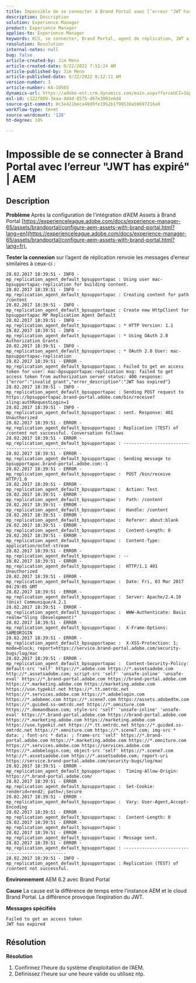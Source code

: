 ```yaml
---
title: Impossible de se connecter à Brand Portal avec l’erreur "JWT has expiré" | AEM
description: Description
solution: Experience Manager
product: Experience Manager
applies-to: Experience Manager
keywords: KCS, se connecter, Brand Portal, agent de réplication, JWT a expiré, AEM, Adobe Experience Manager, 6.2, erreur
resolution: Resolution
internal-notes: null
bug: false
article-created-by: Jim Menn
article-created-date: 8/22/2022 7:51:24 AM
article-published-by: Jim Menn
article-published-date: 8/22/2022 8:12:11 AM
version-number: 3
article-number: KA-10565
dynamics-url: https://adobe-ent.crm.dynamics.com/main.aspx?forceUCI=1&pagetype=entityrecord&etn=knowledgearticle&id=3e44ad37-ef21-ed11-b83e-0022480866ad
exl-id: c122f809-3eaa-4d4d-8575-d67e3092e6d4
source-git-commit: 0c3e421beca46d9fe1952b1f98538a50697216a0
workflow-type: tm+mt
source-wordcount: '128'
ht-degree: 10%

---
```


# Impossible de se connecter à Brand Portal avec l’erreur &quot;JWT has expiré&quot; | AEM

## Description


<b>Problème </b>
Après la configuration de l’intégration d’AEM Assets à Brand Portal [https://experienceleague.adobe.com/docs/experience-manager-65/assets/brandportal/configure-aem-assets-with-brand-portal.html?lang=en](https://experienceleague.adobe.com/docs/experience-manager-65/assets/brandportal/configure-aem-assets-with-brand-portal.html?lang=fr),

<b>Tester la connexion</b> sur l’agent de réplication renvoie les messages d’erreur similaires à ceux-ci :


```
28.02.2017 18:39:51 - INFO - mp_replication_agent_default_bpsupportapac : Using user mac-bpsupportapac-replication for building content.
28.02.2017 18:39:51 - INFO - mp_replication_agent_default_bpsupportapac : Creating content for path /content
28.02.2017 18:39:51 - INFO - mp_replication_agent_default_bpsupportapac : Create new HttpClient for bpsupportapac MP Replication Agent Default
28.02.2017 18:39:51 - INFO - mp_replication_agent_default_bpsupportapac : * HTTP Version: 1.1
28.02.2017 18:39:51 - INFO - mp_replication_agent_default_bpsupportapac : * Using OAuth 2.0 Authorization Grants
28.02.2017 18:39:51 - INFO - mp_replication_agent_default_bpsupportapac : * OAuth 2.0 User: mac-bpsupportapac-replication
28.02.2017 18:39:51 - ERROR - mp_replication_agent_default_bpsupportapac : Failed to get an access token for user: mac-bpsupportapac-replication msg: failed to get access token from authorization server status: 400 response: {"error":"invalid_grant","error_description":"JWT has expired"}
28.02.2017 18:39:51 - INFO - mp_replication_agent_default_bpsupportapac : Sending POST request to https://bpsupportapac.brand-portal.adobe.com/bin/receive?sling:authRequestLogin=1
28.02.2017 18:39:51 - INFO - mp_replication_agent_default_bpsupportapac : sent. Response: 401 Unauthorized
28.02.2017 18:39:51 - ERROR - mp_replication_agent_default_bpsupportapac : Replication (TEST) of /content not successful. Conversation follows
28.02.2017 18:39:51 - ERROR - mp_replication_agent_default_bpsupportapac : ------------------------------------------------
28.02.2017 18:39:51 - ERROR - mp_replication_agent_default_bpsupportapac : Sending message to bpsupportapac.brand-portal.adobe.com:-1
28.02.2017 18:39:51 - ERROR - mp_replication_agent_default_bpsupportapac :  POST /bin/receive HTTP/1.0
28.02.2017 18:39:51 - ERROR - mp_replication_agent_default_bpsupportapac :  Action: Test
28.02.2017 18:39:51 - ERROR - mp_replication_agent_default_bpsupportapac :  Path: /content
28.02.2017 18:39:51 - ERROR - mp_replication_agent_default_bpsupportapac :  Handle: /content
28.02.2017 18:39:51 - ERROR - mp_replication_agent_default_bpsupportapac :  Referer: about:blank
28.02.2017 18:39:51 - ERROR - mp_replication_agent_default_bpsupportapac :  Content-Length: 0
28.02.2017 18:39:51 - ERROR - mp_replication_agent_default_bpsupportapac :  Content-Type: application/octet-stream
28.02.2017 18:39:51 - ERROR - mp_replication_agent_default_bpsupportapac : --
28.02.2017 18:39:51 - ERROR - mp_replication_agent_default_bpsupportapac :  HTTP/1.1 401 Unauthorized
28.02.2017 18:39:51 - ERROR - mp_replication_agent_default_bpsupportapac :  Date: Fri, 03 Mar 2017 04:29:05 GMT
28.02.2017 18:39:51 - ERROR - mp_replication_agent_default_bpsupportapac :  Server: Apache/2.4.10 (Unix) Communique/4.2.1
28.02.2017 18:39:51 - ERROR - mp_replication_agent_default_bpsupportapac :  WWW-Authenticate: Basic realm="Sling (Development)"
28.02.2017 18:39:51 - ERROR - mp_replication_agent_default_bpsupportapac :  X-Frame-Options: SAMEORIGIN
28.02.2017 18:39:51 - ERROR - mp_replication_agent_default_bpsupportapac :  X-XSS-Protection: 1; mode=block; report=https://service.brand-portal.adobe.com/security-bugs/log/mac
28.02.2017 18:39:51 - ERROR - mp_replication_agent_default_bpsupportapac :  Content-Security-Policy: default-src 'self' https://*.adobe.com https://*.assetsadobe.com http://*.assetsadobe.com; script-src 'self' 'unsafe-inline' 'unsafe-eval' https://*.brand-portal.adobe.com https://brand-portal.adobe.com https://*.marketing.adobe.com https://marketing.adobe.com https://use.typekit.net https://*.tt.omtrdc.net https://*.services.adobe.com https://*.adobelogin.com https://*.adobemc.com https://*.scene7.com https://assets.adobedtm.com https://*.guided.ss-omtrdc.net https://*.omniture.com https://*.demandbase.com; style-src 'self' 'unsafe-inline' 'unsafe-eval' https://*.brand-portal.adobe.com https://brand-portal.adobe.com https://*.marketing.adobe.com https://marketing.adobe.com https://use.typekit.net https://*.tt.omtrdc.net https://*.guided.ss-omtrdc.net https://*.omniture.com https://*.scene7.com; img-src * data: ; font-src * data: ; frame-src 'self' https://*.brand-portal.adobe.com https://*.marketing.adobe.com https://*.omniture.com https://*.services.adobe.com https://services.adobe.com https://*.adobelogin.com; object-src 'self' https://*.scene7.com http://*.assetsadobe.com https://*.assetsadobe.com; report-uri https://service.brand-portal.adobe.com/security-bugs/log/mac
28.02.2017 18:39:51 - ERROR - mp_replication_agent_default_bpsupportapac :  Timing-Allow-Origin: https://*.brand-portal.adobe.com/
28.02.2017 18:39:51 - ERROR - mp_replication_agent_default_bpsupportapac :  Set-Cookie: renderid=rend2; path=/;Secure
28.02.2017 18:39:51 - ERROR - mp_replication_agent_default_bpsupportapac :  Vary: User-Agent,Accept-Encoding
28.02.2017 18:39:51 - ERROR - mp_replication_agent_default_bpsupportapac :  Content-Length: 0
28.02.2017 18:39:51 - ERROR - mp_replication_agent_default_bpsupportapac : 
28.02.2017 18:39:51 - ERROR - mp_replication_agent_default_bpsupportapac : Message sent.
28.02.2017 18:39:51 - ERROR - mp_replication_agent_default_bpsupportapac : ------------------------------------------------
28.02.2017 18:39:51 - INFO - mp_replication_agent_default_bpsupportapac : Replication (TEST) of /content not successful.
```


<b>Environnement</b>
AEM 6.2 avec Brand Portal

<b>Cause</b>
La cause est la différence de temps entre l’instance AEM et le cloud Brand Portal.
La différence provoque l’expiration du JWT.

<b>Messages spécifiés</b>


```
Failed to get an access token 
JWT has expired
```



## Résolution


<b>Résolution</b>

1. Confirmez l’heure du système d’exploitation de l’AEM.
2. Définissez l’heure sur une heure valide ou utilisez ntp.
